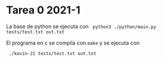 # Tarea 0 2021-1

La base de python se ejecuta con 
``` python3 ./python/main.py tests/test.txt out.txt```

El programa en c se compila con ```make``` y se ejecuta con

``` ./kevin-21 tests/test.txt out.txt```
